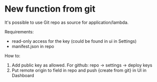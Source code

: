 # New function from git

It's possible to use Git repo as source for 
application/lambda.

Requirements:

* read-only access for the key (could be found in ui in Settings)
* manifest.json in repo

How to:

1. Add public key as allowed. 
For github: repo -> settings -> deploy keys
2. Put remote origin to field in repo and push {create from git} in UI in Dashboard
